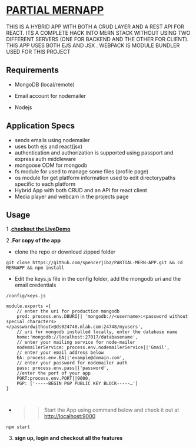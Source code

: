 # [PARTIAL MERNAPP](https://cryptic-beach-52190.herokuapp.com/)
 THIS IS A HYBRID APP WITH BOTH A CRUD LAYER AND A REST API FOR REACT. ITS A COMPLETE HACK INTO MERN STACK WITHOUT USING TWO DIFFERENT SERVERS (ONE FOR BACKEND AND THE OTHER FOR CLIENT). THIS APP USES BOTH EJS AND JSX . WEBPACK IS MODULE BUNDLER USED FOR THIS PROJECT 
## Requirements

- MongoDB (local/remote) 

- Email account for nodemailer

- Nodejs

## Application Specs
- sends emails using nodemailer
- uses both ejs and react(jsx) 
- authentication and authorization is supported using passport and express auth middleware
- mongoose ODM for mongodb
- fs module for used to manage some files (profile page)
- os module for get platform information used to edit directorypaths specific to each platform
- Hybrid App with both CRUD and an API for react client
- Media player and webcam in the projects page 

## Usage
 1 .**[checkout the LiveDemo](https://cryptic-beach-52190.herokuapp.com/)**
 
 2 .**For copy of the app**
 
 - clone the repo or download zipped folder
 
  ``` git clone https://github.com/spencerjibz/PARTIAL-MERN-APP.git && cd MERNAPP && npm install ```
- Edit the keys.js file in the config folder, add  the mongodb uri and the email credentials
```
/config/keys.js

module.exports ={
    // enter the uri for production mongodb 
    prod: process.env.DBURI|| 'mongodb://<username>:<password without special characters></passwordwithout>@ds024748.mlab.com:24748/myusers',
    // uri for mongodb installed locally, enter the database name
    home:'mongodb://localhost:27017/databasename',
    // enter your mailing service for node-mailer
    nodemailerService: process.env.nodemailerService||'Gmail',
    // enter your email address below
    EA: process.env.EA||'example@domain.com',
    // enter your password for nodemailer auth
    pass: process.env.pass||'password',
    //enter the port of your app 
    PORT:process.env.PORT||9000,
    PGP: ['-----BEGIN PGP PUBLIC KEY BLOCK-----…']
}



```
 + >> Start the App using command below and check it out at [http://localhost:9000](http://localhost:9000)
 
 ``` npm start ```
 
 3. **sign up, login and checkout all the features** 
